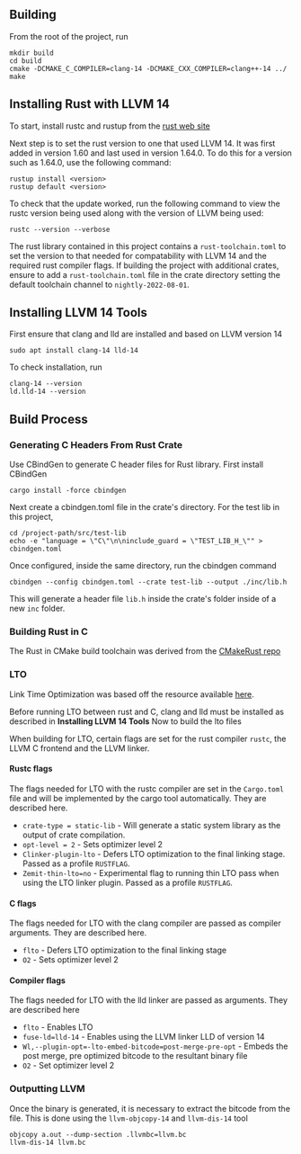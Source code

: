 ## Building

From the root of the project, run

```
mkdir build
cd build
cmake -DCMAKE_C_COMPILER=clang-14 -DCMAKE_CXX_COMPILER=clang++-14 ../
make
```

## Installing Rust with LLVM 14

To start, install rustc and rustup from the [rust web site](https://www.rust-lang.org/tools/install)

Next step is to set the rust version to one that used LLVM 14. It was first added in version 1.60 and last used in version 1.64.0. To do this for a version such as 1.64.0, use the following command:

```
rustup install <version>
rustup default <version>
```

To check that the update worked, run the following command to view the rustc version being used along with the version of LLVM being used:

```
rustc --version --verbose
```

The rust library contained in this project contains a `rust-toolchain.toml` to set the version to that needed for compatability with LLVM 14 and the required rust compiler flags. If building the project with additional crates, ensure to add a `rust-toolchain.toml` file in the crate directory setting the default toolchain channel to `nightly-2022-08-01`.

## Installing LLVM 14 Tools

First ensure that clang and lld are installed and based on LLVM version 14

```
sudo apt install clang-14 lld-14
```

To check installation, run

```
clang-14 --version
ld.lld-14 --version
```


## Build Process

### Generating C Headers From Rust Crate

Use CBindGen to generate C header files for Rust library. First install CBindGen

```
cargo install -force cbindgen
```

Next create a cbindgen.toml file in the crate's directory. For the test lib in this project,

```
cd /project-path/src/test-lib
echo -e "language = \"C\"\n\ninclude_guard = \"TEST_LIB_H_\"" > cbindgen.toml
```

Once configured, inside the same directory, run the cbindgen command

```
cbindgen --config cbindgen.toml --crate test-lib --output ./inc/lib.h
```

This will generate a header file `lib.h` inside the crate's folder inside of a new `inc` folder.


### Building Rust in C

The Rust in CMake build toolchain was derived from the [CMakeRust repo](https://github.com/Devolutions/CMakeRust)

### LTO

Link Time Optimization was based off the resource available [here](https://blog.llvm.org/2019/09/closing-gap-cross-language-lto-between.html).

Before running LTO between rust and C, clang and lld must be installed as described in **Installing LLVM 14 Tools** 
Now to build the lto files

When building for LTO, certain flags are set for the rust compiler `rustc`, the LLVM C frontend and the LLVM linker.

#### Rustc flags

The flags needed for LTO with the rustc compiler are set in the `Cargo.toml` file and will be implemented by the cargo tool automatically. They are described here.

- `crate-type = static-lib` - Will generate a static system library as the output of crate compilation.
- `opt-level = 2` - Sets optimizer level 2
- `Clinker-plugin-lto` - Defers LTO optimization to the final linking stage. Passed as a profile `RUSTFLAG`.
- `Zemit-thin-lto=no` - Experimental flag to running thin LTO pass when using the LTO linker plugin. Passed as a profile `RUSTFLAG`.

#### C flags

The flags needed for LTO with the clang compiler are passed as compiler arguments. They are described here.

- `flto` - Defers LTO optimization to the final linking stage 
- `O2` - Sets optimizer level 2

#### Compiler flags

The flags needed for LTO with the lld linker are passed as arguments. They are described here

- `flto` - Enables LTO
- `fuse-ld=lld-14` - Enables using the LLVM linker LLD of version 14
- `Wl,--plugin-opt=-lto-embed-bitcode=post-merge-pre-opt` - Embeds the post merge, pre optimized bitcode to the resultant binary file
- `O2` - Set optimizer level 2

### Outputting LLVM

Once the binary is generated, it is necessary to extract the bitcode from the file. This is done using the `llvm-objcopy-14` and `llvm-dis-14` tool

```
objcopy a.out --dump-section .llvmbc=llvm.bc
llvm-dis-14 llvm.bc
```